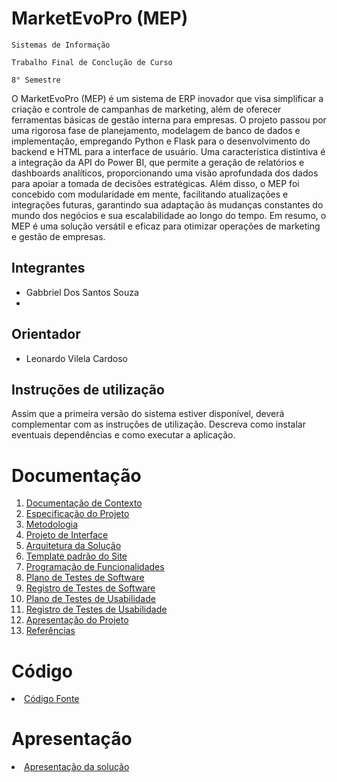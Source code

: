 # MarketEvoPro (MEP) 

`Sistemas de Informação`

`Trabalho Final de Conclução de Curso`

`8° Semestre`

O MarketEvoPro (MEP) é um sistema de ERP inovador que visa simplificar a criação e controle de campanhas de marketing, além de oferecer ferramentas básicas de gestão interna para empresas. O projeto passou por uma rigorosa fase de planejamento, modelagem de banco de dados e implementação, empregando Python e Flask para o desenvolvimento do backend e HTML para a interface de usuário. Uma característica distintiva é a integração da API do Power BI, que permite a geração de relatórios e dashboards analíticos, proporcionando uma visão aprofundada dos dados para apoiar a tomada de decisões estratégicas. 
Além disso, o MEP foi concebido com modularidade em mente, facilitando atualizações e integrações futuras, garantindo sua adaptação às mudanças constantes do mundo dos negócios e sua escalabilidade ao longo do tempo. Em resumo, o MEP é uma solução versátil e eficaz para otimizar operações de marketing e gestão de empresas.

## Integrantes

* Gabbriel Dos Santos Souza
* 

## Orientador

* Leonardo Vilela Cardoso

## Instruções de utilização

Assim que a primeira versão do sistema estiver disponível, deverá complementar com as instruções de utilização. Descreva como instalar eventuais dependências e como executar a aplicação.

# Documentação

<ol>
<li><a href="docs/01-Documentação de Contexto.md"> Documentação de Contexto</a></li>
<li><a href="docs/02-Especificação do Projeto.md"> Especificação do Projeto</a></li>
<li><a href="docs/03-Metodologia.md"> Metodologia</a></li>
<li><a href="docs/04-Projeto de Interface.md"> Projeto de Interface</a></li>
<li><a href="docs/05-Arquitetura da Solução.md"> Arquitetura da Solução</a></li>
<li><a href="docs/06-Template padrão do Site.md"> Template padrão do Site</a></li>
<li><a href="docs/07-Programação de Funcionalidades.md"> Programação de Funcionalidades</a></li>
<li><a href="docs/08-Plano de Testes de Software.md"> Plano de Testes de Software</a></li>
<li><a href="docs/09-Registro de Testes de Software.md"> Registro de Testes de Software</a></li>
<li><a href="docs/10-Plano de Testes de Usabilidade.md"> Plano de Testes de Usabilidade</a></li>
<li><a href="docs/11-Registro de Testes de Usabilidade.md"> Registro de Testes de Usabilidade</a></li>
<li><a href="docs/12-Apresentação do Projeto.md"> Apresentação do Projeto</a></li>
<li><a href="docs/13-Referências.md"> Referências</a></li>
</ol>

# Código

<li><a href="src/README.md"> Código Fonte</a></li>

# Apresentação

<li><a href="presentation/README.md"> Apresentação da solução</a></li>
